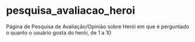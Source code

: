 # pesquisa_avaliacao_heroi
Página de Pesquisa de Avaliação/Opinião sobre Herói em que é perguntado o quanto o usuário gosta do herói, de 1 a 10
